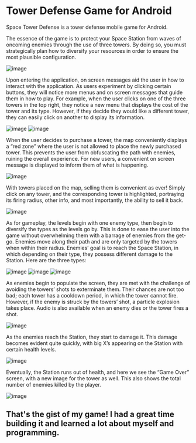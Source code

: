 # Tower Defense Game for Android

Space Tower Defense is a tower defense mobile game for Android. 

The essence of the game is to protect your Space Station from waves of oncoming enemies through the use of three towers. By doing so, you must strategically plan how to diversify your resources in order to ensure the most plausible configuration.

![image](https://user-images.githubusercontent.com/13923942/99601589-91afc600-29b4-11eb-980e-d07c734bf0e7.png)

Upon entering the application, on screen messages aid the user in how to interact with the application. As users experiment by clicking certain buttons, they will notice more menus and on screen messages that guide them in how to play. For example, when the user clicks on one of the three towers in the top right, they notice a new menu that displays the cost of the tower and its type. However, if they decide they would like a different tower, they can easily click on another to display its information. 


![image](https://user-images.githubusercontent.com/13923942/99601605-98d6d400-29b4-11eb-9e68-48c5d71c9cda.png)
![image](https://user-images.githubusercontent.com/13923942/99601614-9b392e00-29b4-11eb-9097-8c3007a14362.png)

When the user decides to purchase a tower, the map conveniently displays a “red zone” where the user is not allowed to place the newly purchased tower. This prevents the user from obfuscating the path with enemies, ruining the overall experience. For new users, a convenient on screen message is displayed to inform them of what is happening. 

![image](https://user-images.githubusercontent.com/13923942/99601618-9e341e80-29b4-11eb-85b9-21fb04398734.png)

With towers placed on the map, selling them is convenient as ever! Simply click on any tower, and the corresponding tower is highlighted, portraying its firing radius, other info, and most importantly, the ability to sell it back. 

![image](https://user-images.githubusercontent.com/13923942/99601622-9ffde200-29b4-11eb-92bf-8232ee83fdcb.png)

As for gameplay, the levels begin with one enemy type, then begin to diversify the types as the levels go by. This is done to ease the user into the game without overwhelming them with a barrage of enemies from the get-go. Enemies move along their path and are only targeted by the towers when within their radius. Enemies’ goal is to reach the Space Station, in which depending on their type, they possess different damage to the Station. Here are the three types:

![image](https://user-images.githubusercontent.com/13923942/99601628-a3916900-29b4-11eb-9bff-a28f25a05e01.png)
![image](https://user-images.githubusercontent.com/13923942/99601630-a55b2c80-29b4-11eb-8500-d0adbe352a26.png)
![image](https://user-images.githubusercontent.com/13923942/99601636-a724f000-29b4-11eb-93b0-d970782cc0c3.png)

As enemies begin to populate the screen, they are met with the challenge of avoiding the towers’ shots to exterminate them. Their chances are not too bad; each tower has a cooldown period, in which the tower cannot fire. However, if the enemy is struck by the towers’ shot, a particle explosion takes place. Audio is also available when an enemy dies or the tower fires a shot.  

![image](https://user-images.githubusercontent.com/13923942/99601641-a8eeb380-29b4-11eb-9e68-c1cc3d457fe6.png)

As the enemies reach the Station, they start to damage it. This damage becomes evident quite quickly, with big X’s appearing on the Station with certain health levels. 

![image](https://user-images.githubusercontent.com/13923942/99601646-ab510d80-29b4-11eb-9250-b297241c4111.png)

Eventually, the Station runs out of health, and here we see the “Game Over” screen, with a new image for the tower as well. This also shows the total number of enemies killed by the player.  

![image](https://user-images.githubusercontent.com/13923942/99601652-adb36780-29b4-11eb-97e7-0d241f5bd45f.png)


## That's the gist of my game! I had a great time building it and learned a lot about myself and programming.
